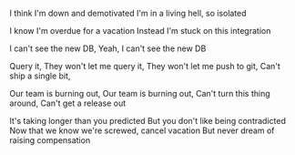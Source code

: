 I think I'm down and demotivated
I'm in a living hell, so isolated

I know I'm overdue for a vacation
Instead I'm stuck on this integration

I can't see the new DB,
Yeah, I can't see the new DB

Query it,
They won't let me query it,
They won't let me push to git, 
Can't ship a single bit,

Our team is burning out,
Our team is burning out,
Can't turn this thing around,
Can't get a release out

It's taking longer than you predicted
But you don't like being contradicted
Now that we know we're screwed, cancel vacation
But never dream of raising compensation